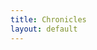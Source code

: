 ```yaml
---
title: Chronicles
layout: default
---
```

<p id="food"></p>

<script type="text/javascript" src="https://cdnjs.cloudflare.com/ajax/libs/PapaParse/5.1.0/papaparse.min.js"></script>
<script type="text/javascript">
  var public_spreadsheet_url = 'https://docs.google.com/spreadsheets/d/1prVAoIfRSMnyqJ3dTe-0jRRja8c3Gy-Be8hiP3VYn28/pub?output=csv';

  function init() {
    Papa.parse(public_spreadsheet_url, {
      download: true,
      header: true,
      complete: showInfo
    })
  }

  window.addEventListener('DOMContentLoaded', init)

  function showInfo(results) {
    var data = results.data

    // data comes through as a simple array since simpleSheet is turned on
    alert("Successfully processed " + data.length + " rows!")
    document.getElementById("food").innerHTML = "<strong>Foods:</strong> " + [ data[0].Name, data[1].Name, data[2].Name ].join(", ");
    console.log(data);
  }

  document.write("The published spreadsheet is located at <a target='_new' href='" + public_spreadsheet_url + "'>" + public_spreadsheet_url + "</a>");
</script>
